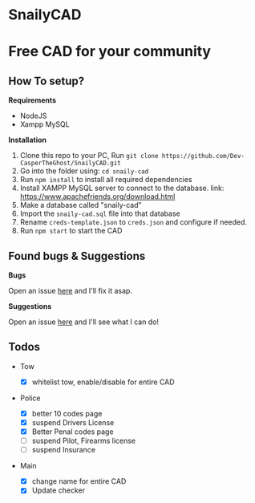 # SnailyCAD

# Free CAD for your community

## How To setup?

**Requirements**

- NodeJS
- Xampp MySQL

**Installation**

1. Clone this repo to your PC, Run `git clone https://github.com/Dev-CasperTheGhost/SnailyCAD.git`
2. Go into the folder using: `cd snaily-cad`
3. Run `npm install` to install all required dependencies
4. Install XAMPP MySQL server to connect to the database. link: https://www.apachefriends.org/download.html
5. Make a database called "snaily-cad"
6. Import the `snaily-cad.sql` file into that database
7. Rename `creds-template.json` to `creds.json` and configure if needed.
8. Run `npm start` to start the CAD

## Found bugs & Suggestions

**Bugs**

Open an issue [here](https://github.com/Dev-CasperTheGhost/SnailyCAD/issues/new) and I'll fix it asap.

**Suggestions**

Open an issue [here](https://github.com/Dev-CasperTheGhost/SnailyCAD/issues/new) and I'll see what I can do!

## Todos

- Tow

  - [x] whitelist tow, enable/disable for entire CAD

- Police

  - [x] better 10 codes page
  - [x] suspend Drivers License
  - [x] Better Penal codes page
  - [ ] suspend Pilot, Firearms license
  - [ ] suspend Insurance

- Main
  - [x] change name for entire CAD
  - [x] Update checker
